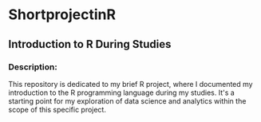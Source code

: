 # ShortprojectinR

## Introduction to R During Studies
### Description:

This repository is dedicated to my brief R project, where I documented my introduction to the R programming language during my studies. It's a starting point for my exploration of data science and analytics within the scope of this specific project.
